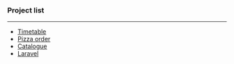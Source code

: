 ### Project list
___

* [Timetable](https://github.com/OnlyHouska/PHP-School/tree/timetable)
* [Pizza order](https://github.com/OnlyHouska/PHP-School/tree/pizza)
* [Catalogue](https://github.com/OnlyHouska/PHP-School/tree/catalogue)
* [Laravel](https://github.com/OnlyHouska/PHP-School/tree/laravel)
